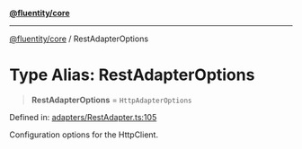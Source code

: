 [**@fluentity/core**](../README.md)

***

[@fluentity/core](../globals.md) / RestAdapterOptions

# Type Alias: RestAdapterOptions

> **RestAdapterOptions** = `HttpAdapterOptions`

Defined in: [adapters/RestAdapter.ts:105](https://github.com/cedricpierre/fluentity-core/blob/1c364020d2341e3801d6ebe12eec8c5b526f53e0/src/adapters/RestAdapter.ts#L105)

Configuration options for the HttpClient.
